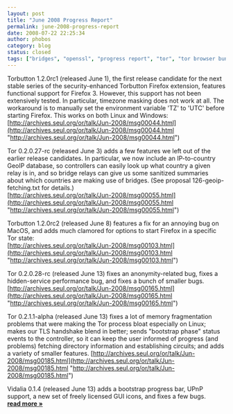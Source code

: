 ```yaml
---
layout: post
title: "June 2008 Progress Report"
permalink: june-2008-progress-report
date: 2008-07-22 22:25:34
author: phobos
category: blog
status: closed
tags: ["bridges", "openssl", "progress report", "tor", "tor browser bundle", "translations", "vidalia"]
---
```


Torbutton 1.2.0rc1 (released June 1), the first release candidate for the next stable series of the security-enhanced Torbutton Firefox extension, features functional support for Firefox 3. However, this support has not been extensively tested. In particular, timezone masking does not work at all. The workaround is to manually set the environment variable 'TZ' to 'UTC' before starting Firefox. This works on both Linux and Windows:  
 [http://archives.seul.org/or/talk/Jun-2008/msg00044.html](http://archives.seul.org/or/talk/Jun-2008/msg00044.html "http://archives.seul.org/or/talk/Jun-2008/msg00044.html")

Tor 0.2.0.27-rc (released June 3) adds a few features we left out of the earlier release candidates. In particular, we now include an IP-to-country GeoIP database, so controllers can easily look up what country a given relay is in, and so bridge relays can give us some sanitized summaries about which countries are making use of bridges. (See proposal 126-geoip-fetching.txt for details.)  
 [http://archives.seul.org/or/talk/Jun-2008/msg00055.html](http://archives.seul.org/or/talk/Jun-2008/msg00055.html "http://archives.seul.org/or/talk/Jun-2008/msg00055.html")

Torbutton 1.2.0rc2 (released June 8) features a fix for an annoying bug on MacOS, and adds much clamored for options to start Firefox in a specific Tor state:  
 [http://archives.seul.org/or/talk/Jun-2008/msg00103.html](http://archives.seul.org/or/talk/Jun-2008/msg00103.html "http://archives.seul.org/or/talk/Jun-2008/msg00103.html")

Tor 0.2.0.28-rc (released June 13) fixes an anonymity-related bug, fixes a hidden-service performance bug, and fixes a bunch of smaller bugs.  
 [http://archives.seul.org/or/talk/Jun-2008/msg00165.html](http://archives.seul.org/or/talk/Jun-2008/msg00165.html "http://archives.seul.org/or/talk/Jun-2008/msg00165.html")

Tor 0.2.1.1-alpha (released June 13) fixes a lot of memory fragmentation problems that were making the Tor process bloat especially on Linux; makes our TLS handshake blend in better; sends "bootstrap phase" status events to the controller, so it can keep the user informed of progress (and problems) fetching directory information and establishing circuits; and adds a variety of smaller features. [http://archives.seul.org/or/talk/Jun-2008/msg00185.html](http://archives.seul.org/or/talk/Jun-2008/msg00185.html "http://archives.seul.org/or/talk/Jun-2008/msg00185.html")

Vidalia 0.1.4 (released June 13) adds a bootstrap progress bar, UPnP support, a new set of freely licensed GUI icons, and fixes a few bugs. [**read more »**](https://blog.torproject.org/blog/june-2008-progress-report)
